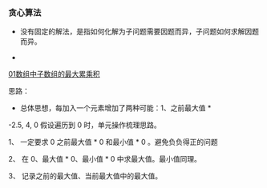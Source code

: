 ### 贪心算法

- 没有固定的解法，是指如何化解为子问题需要因题而异，子问题如何求解因题而异。

- 

[01数组中子数组的最大累乘积](https://www.nowcoder.com/practice/f46135ecf26a45b3b964239ebc745aac?tpId=101&tqId=33100&rp=1&ru=/exam/oj/ta&qru=/exam/oj/ta&sourceUrl=%2Fexam%2Foj%2Fta%3FtpId%3D101&difficulty=undefined&judgeStatus=undefined&tags=&title=)

思路：

- 总体思想，每加入一个元素增加了两种可能：1、之前最大值 * 

-2.5, 4, 0 假设遍历到 0 时，单元操作梳理思路。

1、 一定要求 0 之前最大值 * 0 和最小值 * 0 。避免负负得正的问题

2、 在 0、最大值 * 0、最小值 * 0 中求最大值。最小值同理。 

3、 记录之前的最大值、当前最大值中的最大值。
